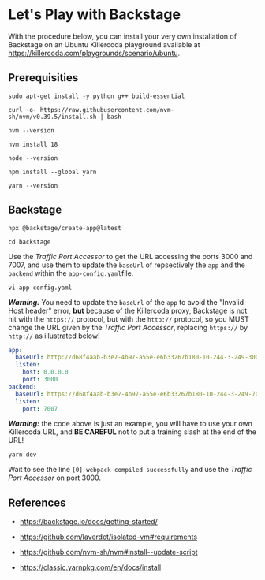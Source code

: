 # Let's Play with Backstage

With the procedure below, you can install your very own installation of Backstage on an Ubuntu Killercoda playground available at <https://killercoda.com/playgrounds/scenario/ubuntu>.

## Prerequisities

```text
sudo apt-get install -y python g++ build-essential
```

```text
curl -o- https://raw.githubusercontent.com/nvm-sh/nvm/v0.39.5/install.sh | bash
```

```text
nvm --version
```

```text
nvm install 18
```

```text
node --version
```

```text
npm install --global yarn
```

```text
yarn --version
```

## Backstage

```text
npx @backstage/create-app@latest
```

```text
cd backstage
```

Use the _Traffic Port Accessor_ to get the URL accessing the ports 3000 and 7007, and use them to update the `baseUrl` of repsectively the `app` and the `backend` within the `app-config.yaml`file.

```text
vi app-config.yaml
```

***Warning.*** You need to update the `baseUrl` of the `app` to avoid the "Invalid Host header" error, **but** because of the Killercoda proxy, Backstage is not hit with the `https://` protocol, but with the `http://` protocol, so you MUST change the URL given by the _Traffic Port Accessor_, replacing `https://` by `http://` as illustrated below!

```yaml
app:
  baseUrl: http://d68f4aab-b3e7-4b97-a55e-e6b33267b180-10-244-3-249-3000.spch.r.killercoda.com
  listen:
    host: 0.0.0.0
    port: 3000
backend:
  baseUrl: https://d68f4aab-b3e7-4b97-a55e-e6b33267b180-10-244-3-249-7007.spch.r.killercoda.com
  listen:
    port: 7007
```

***Warning:*** the code above is just an example, you will have to use your own Killercoda URL, and **BE CAREFUL** not to put a training slash at the end of the URL!

```text
yarn dev
```

Wait to see the line `[0] webpack compiled successfully` and use the _Traffic Port Accessor_ on port 3000.

## References

* <https://backstage.io/docs/getting-started/>

* <https://github.com/laverdet/isolated-vm#requirements>

* <https://github.com/nvm-sh/nvm#install--update-script>

* <https://classic.yarnpkg.com/en/docs/install>
